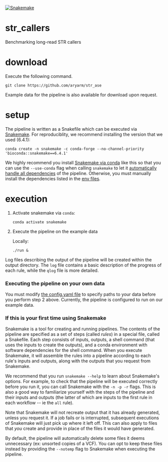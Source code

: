 [![Snakemake](https://img.shields.io/badge/snakemake-≥6.4.1-brightgreen.svg?style=flat-square)](https://snakemake.bitbucket.io)

# str_callers
Benchmarking long-read STR callers

# download
Execute the following command.
```
git clone https://github.com/aryarm/str_ase
```
Example data for the pipeline is also available for download upon request.

# setup
The pipeline is written as a Snakefile which can be executed via [Snakemake](https://snakemake.readthedocs.io). For reproduciblity, we recommend installing the version that we used (6.4.1):
```
conda create -n snakemake -c conda-forge --no-channel-priority 'bioconda::snakemake==6.4.1'
```
We highly recommend you install [Snakemake via conda](https://snakemake.readthedocs.io/en/stable/getting_started/installation.html#installation-via-conda) like this so that you can use the `--use-conda` flag when calling `snakemake` to let it [automatically handle all dependencies](https://snakemake.readthedocs.io/en/stable/snakefiles/deployment.html#integrated-package-management) of the pipeline. Otherwise, you must manually install the dependencies listed in the [env files](env/).

# execution
1. Activate snakemake via `conda`:
    ```
    conda activate snakemake
    ```
2. Execute the pipeline on the example data

    Locally:
    ```
    ./run &
    ```
Log files describing the output of the pipeline will be created within the output directory. The `log` file contains a basic description of the progress of each rule, while the `qlog` file is more detailed.

### Executing the pipeline on your own data
You must modify [the config.yaml file](config.yml) to specify paths to your data before you perform step 2 above. Currently, the pipeline is configured to run on our example data.

### If this is your first time using Snakemake
Snakemake is a tool for creating and running pipelines. The contents of the pipeline are specified as a set of steps (called _rules_) in a special file, called a Snakefile. Each step consists of inputs, outputs, a shell command (that uses the inputs to create the outputs), and a conda environment with software dependencies for the shell command. When you execute Snakemake, it will assemble the rules into a pipeline according to each rule's inputs and outputs, along with the outputs that you request from Snakemake.

We recommend that you run `snakemake --help` to learn about Snakemake's options. For example, to check that the pipeline will be executed correctly before you run it, you can call Snakemake with the `-n -p -r` flags. This is also a good way to familiarize yourself with the steps of the pipeline and their inputs and outputs (the latter of which are inputs to the first rule in each workflow -- ie the `all` rule).

Note that Snakemake will not recreate output that it has already generated, unless you request it. If a job fails or is interrupted, subsequent executions of Snakemake will just pick up where it left off. This can also apply to files that *you* create and provide in place of the files it would have generated.

By default, the pipeline will automatically delete some files it deems unnecessary (ex: unsorted copies of a VCF). You can opt to keep these files instead by providing the `--notemp` flag to Snakemake when executing the pipeline.

